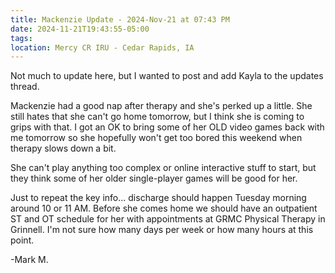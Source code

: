 ```yaml
---
title: Mackenzie Update - 2024-Nov-21 at 07:43 PM
date: 2024-11-21T19:43:55-05:00
tags:
location: Mercy CR IRU - Cedar Rapids, IA
---
```


Not much to update here, but I wanted to post and add Kayla to the updates thread.  

Mackenzie had a good nap after therapy and she's perked up a little.  She still hates that she can't go home tomorrow, but I think she is coming to grips with that.  I got an OK to bring some of her OLD video games back with me tomorrow so she hopefully won't get too bored this weekend when therapy slows down a bit.  

She can't play anything too complex or online interactive stuff to start, but they think some of her older single-player games will be good for her.

Just to repeat the key info... discharge should happen Tuesday morning around 10 or 11 AM.   Before she comes home we should have an outpatient ST and OT schedule for her with appointments at GRMC Physical Therapy in Grinnell.  I'm not sure how many days per week or how many hours at this point.

-Mark M.